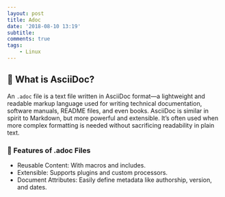 ```yaml
---
layout: post
title: Adoc
date: '2018-08-10 13:19'
subtitle: 
comments: true
tags:
    - Linux
---
```


## 📄 What is AsciiDoc?

An `.adoc` file is a text file written in AsciiDoc format—a lightweight and readable markup language used for writing technical documentation, software manuals, README files, and even books. AsciiDoc is similar in spirit to Markdown, but more powerful and extensible. It’s often used when more complex formatting is needed without sacrificing readability in plain text.

### 🧩 Features of .adoc Files

- Reusable Content: With macros and includes.
- Extensible: Supports plugins and custom processors.
- Document Attributes: Easily define metadata like authorship, version, and dates.
